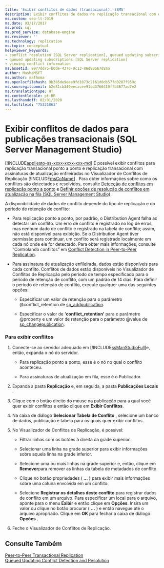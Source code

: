 ```yaml
---
title: 'Exibir conflitos de dados (transacional): SSMS'
description: Exibir conflitos de dados na replicação transacional com o SSMS (SQL Server Management Studio).
ms.custom: seo-lt-2019
ms.date: 03/17/2017
ms.prod: sql
ms.prod_service: database-engine
ms.reviewer: ''
ms.technology: replication
ms.topic: conceptual
helpviewer_keywords:
- conflict resolution [SQL Server replication], queued updating subscriptions
- queued updating subscriptions [SQL Server replication]
- viewing conflict information
ms.assetid: 9977dd75-b0de-4376-9c13-86d80567d8aa
author: MashaMSFT
ms.author: mathoma
ms.openlocfilehash: 9b385de9eee9fd1073c2161d0db57fd0287f959c
ms.sourcegitcommit: b2e81cb349eecacee91cd3766410ffb3677ad7e2
ms.translationtype: HT
ms.contentlocale: pt-BR
ms.lasthandoff: 02/01/2020
ms.locfileid: "75321863"
---
```

# <a name="view-data-conflicts-for-transactional-publications-sql-server-management-studio"></a>Exibir conflitos de dados para publicações transacionais (SQL Server Management Studio)
[!INCLUDE[appliesto-ss-xxxx-xxxx-xxx-md](../../includes/appliesto-ss-xxxx-xxxx-xxx-md.md)]
  É possível exibir conflitos para replicação transacional ponto a ponto e replicação transacional com assinaturas de atualização enfileiradas no Visualizador de Conflitos de Replicação [!INCLUDE[msCoName](../../includes/msconame-md.md)] . Para obter informações sobre como os conflitos são detectados e resolvidos, consulte [Detecção de conflitos em replicação ponto a ponto](../../relational-databases/replication/transactional/peer-to-peer-conflict-detection-in-peer-to-peer-replication.md) e [Definir opções de resolução de conflitos em atualização na fila &#40;SQL Server Management Studio&#41;](../../relational-databases/replication/publish/create-an-updatable-subscription-to-a-transactional-publication.md).  
  
 A disponibilidade de dados de conflito depende do tipo de replicação e do período de retenção de conflito:  
  
-   Para replicação ponto a ponto, por padrão, o Distribution Agent falha ao detectar um conflito. Um erro de conflito é registrado no log de erros, mas nenhum dado de conflito é registrado na tabela de conflito; assim, não está disponível para exibição. Se o Distribution Agent tiver permissão para continuar, um conflito será registrado localmente em cada nó onde ele for detectado. Para obter mais informações, consulte “Controlando conflitos” em [Conflict Detection in Peer-to-Peer Replication](../../relational-databases/replication/transactional/peer-to-peer-conflict-detection-in-peer-to-peer-replication.md).  
  
-   Para assinatura de atualização enfileirada, dados estão disponíveis para cada conflito. Conflitos de dados estão disponíveis no Visualizador de Conflitos de Replicação pelo período de tempo especificado para o período de retenção de conflito, com um padrão de 14 dias. Para definir o período de retenção de conflito, execute qualquer uma das seguintes opções:  
  
    -   Especificar um valor de retenção para o parâmetro @conflict_retention de [sp_addpublication](../../relational-databases/system-stored-procedures/sp-addpublication-transact-sql.md).  
  
    -   Especificar o valor de **'conflict_retention'** para o parâmetro @property e um valor de retenção para o parâmetro @value de [sp_changepublication](../../relational-databases/system-stored-procedures/sp-changepublication-transact-sql.md).  
  
### <a name="to-view-conflicts"></a>Para exibir conflitos  
  
1.  Conecte-se ao servidor adequado em [!INCLUDE[ssManStudioFull](../../includes/ssmanstudiofull-md.md)]e, então, expanda o nó do servidor.  
  
    -   Para replicação ponto a ponto, esse é o nó no qual o conflito aconteceu.  
  
    -   Para assinaturas de atualização em fila, esse é o Publicador.  
  
2.  Expanda a pasta **Replicação** e, em seguida, a pasta **Publicações Locais** .  
  
3.  Clique com o botão direito do mouse na publicação para a qual você quer exibir conflitos e então clique em **Exibir Conflitos**.  
  
4.  Na caixa de diálogo **Selecionar Tabela de Conflito** , selecione um banco de dados, publicação e tabela para os quais quer exibir conflitos.  
  
5.  No Visualizador de Conflitos de Replicação, é possível:  
  
    -   Filtrar linhas com os botões à direita da grade superior.  
  
    -   Selecionar uma linha na grade superior para exibir informações sobre aquela linha na grade inferior.  
  
    -   Selecione uma ou mais linhas na grade superior e, então, clique em **Remover**para remover as linhas da tabela de metadados de conflito.  
  
    -   Clique no botão propriedades ( **...** ) para exibir mais informações sobre uma coluna envolvida em um conflito.  
  
    -   Selecione **Registrar os detalhes deste conflito** para registrar dados de conflito em um arquivo. Para especificar um local para o arquivo, aponte para o menu **Exibir** e então clique em **Opções**. Insira um valor ou clique no botão procurar ( **...** ) e então navegue até o arquivo apropriado. Clique em **OK** para fechar a caixa de diálogo **Opções** .  
  
6.  Feche o Visualizador de Conflitos de Replicação.  
  
## <a name="see-also"></a>Consulte Também  
 [Peer-to-Peer Transactional Replication](../../relational-databases/replication/transactional/peer-to-peer-transactional-replication.md)   
 [Queued Updating Conflict Detection and Resolution](../../relational-databases/replication/transactional/updatable-subscriptions-queued-updating-conflict-resolution.md)  
  
  
